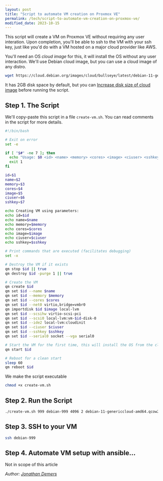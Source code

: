 ```yaml
---
layout: post
title: "Script to automate VM creation on Proxmox VE"
permalink: /tech/script-to-automate-vm-creation-on-proxmox-ve/
modified_date: 2023-10-15
---
```


This script will create a VM on Proxmox VE without requiring any user interation. Upon completion, you'll be able to ssh to the VM with your ssh key, just like you'd do with a VM hosted on a major cloud provider like AWS.

You'll need an OS *cloud image* for this, it will install the OS without any user interaction. We'll use Debian cloud image, but you can use a cloud image of any distro.

```bash
wget https://cloud.debian.org/images/cloud/bullseye/latest/debian-11-genericcloud-amd64.qcow2
```

It has 2GB disk space by default, but you can [Increase disk size of cloud image](/tech/increase-disk-size-of-debian-cloud-image/) before running the script.

## Step 1. The Script

We'll copy-paste this script in a file `create-vm.sh`. You can read comments in the script for more details.

```bash
#!/bin/bash

# Exit on error
set -e

if [ "$#" -ne 7 ]; then
  echo "Usage: $0 <id> <name> <memory> <cores> <image> <ciuser> <sshkey>"
  exit 1
fi

id=$1
name=$2
memory=$3
cores=$4
image=$5
ciuser=$6
sshkey=$7

echo Creating VM using parameters:
echo id=$id
echo name=$name
echo memory=$memory
echo cores=$cores
echo image=$image
echo ciuser=$ciuser
echo sshkey=$sshkey

# Print commands that are executed (facilitates debugging)
set -x

# Destroy the VM if it exists
qm stop $id || true
qm destroy $id -purge 1 || true

# Create the VM
qm create $id
qm set $id --name $name
qm set $id --memory $memory
qm set $id --cores $cores
qm set $id --net0 virtio,bridge=vmbr0
qm importdisk $id $image local-lvm
qm set $id --scsihw virtio-scsi-pci
qm set $id --scsi0 local-lvm:vm-$id-disk-0
qm set $id --ide2 local-lvm:cloudinit
qm set $id --ciuser $ciuser
qm set $id --sshkey $sshkey
qm set $id --serial0 socket --vga serial0

# Start the VM for the first time, this will install the OS from the cloud image
qm start $id

# Reboot for a clean start
sleep 60
qm reboot $id
```

We make the script executable

```bash
chmod +x create-vm.sh
```

## Step 2. Run the Script

```bash
./create-vm.sh 999 debian-999 4096 2 debian-11-genericcloud-amd64.qcow2 jdemers jdemers.id_rsa.pub
```

## Step 3. SSH to your VM

```bash
ssh debian-999
```

## Step 4. Automate VM setup with ansible...

Not in scope of this article

*Author: [Jonathan Demers](https://www.linkedin.com/in/jonathan-demers-ing/ "Jonathan Demers")*

